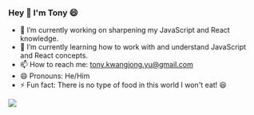 ### Hey 👋 I'm Tony 😄

- 🔭 I’m currently working on sharpening my JavaScript and React knowledge.
- 🌱 I’m currently learning how to work with and understand JavaScript and React concepts. 
- 📫 How to reach me: [tony.kwangjong.yu@gmail.com](url)
- 😄 Pronouns: He/Him
- ⚡ Fun fact: There is no type of food in this world I won't eat! 😆

<!-- - 👯 I’m looking to collaborate on ... -->
<!-- - 🤔 I’m looking for help with ... -->
<!-- - 💬 Ask me about ... -->

<img src="https://github-readme-stats.vercel.app/api?username=Tonyyuu2&&show_icons=true&title_color=ffffff&icon_color=bb2acf&text_color=daf7dc&bg_color=151515">
